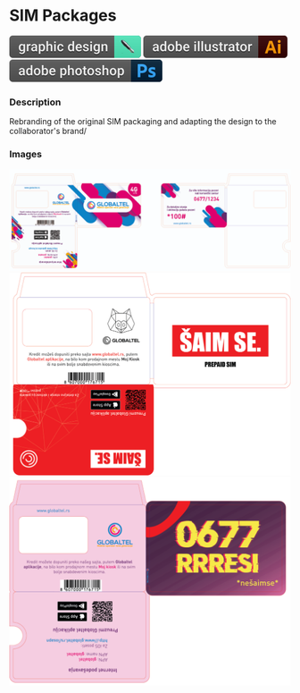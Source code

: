 # SIM Packages

![Graphic Design](../../assets//pills/graphic-design.svg) ![Adobe Illustrator](../../assets//pills/adobe-illustrator.svg) ![Adobe Photoshop](../../assets//pills/adobe-photoshop.svg)

### Description
Rebranding of the original SIM packaging and adapting the design to the collaborator's brand/

### Images
![Experiance](./globaltel-sim-package.png)
![Experiance](./globaltel-saimse.png)
![Experiance](./globaltel-resi.png)
